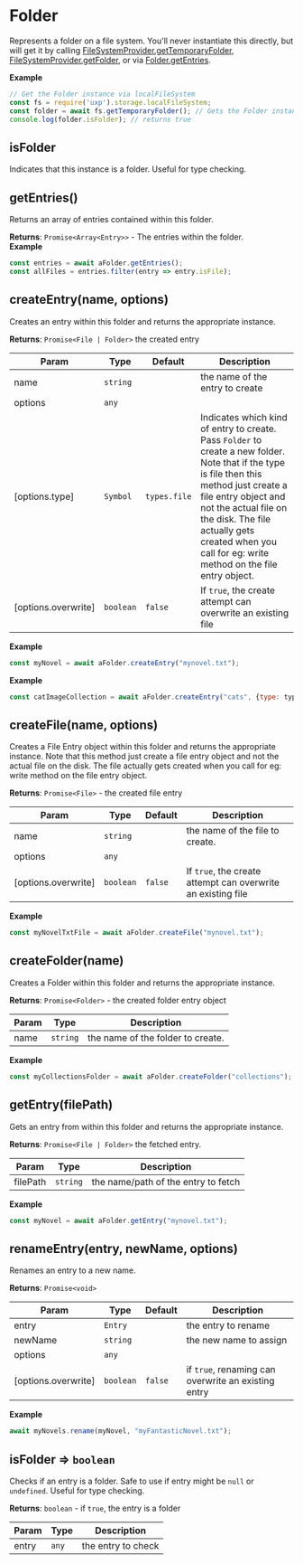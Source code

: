 
<a name="module-storage-folder" id="module-storage-folder"></a>

# Folder
Represents a folder on a file system. You'll never instantiate this directly,
but will get it by calling [FileSystemProvider.getTemporaryFolder](./storage#gettemporaryfolder),
[FileSystemProvider.getFolder](./storage#getfolderoptions), or via [Folder.getEntries](./Folder#getentries).

<b>Example</b>
```js
// Get the Folder instance via localFileSystem
const fs = require('uxp').storage.localFileSystem;
const folder = await fs.getTemporaryFolder(); // Gets the Folder instance
console.log(folder.isFolder); // returns true
```



<a name="module-storage-folder-isfolder" id="module-storage-folder-isfolder"></a>

## isFolder
Indicates that this instance is a folder. Useful for type checking.



<a name="module-storage-folder-getentries" id="module-storage-folder-getentries"></a>

## getEntries()
Returns an array of entries contained within this folder.

**Returns**: `Promise<Array<Entry>>` - The entries within the folder.  
**Example**  
```js
const entries = await aFolder.getEntries();
const allFiles = entries.filter(entry => entry.isFile);
```


<a name="module-storage-folder-createentry" id="module-storage-folder-createentry"></a>

## createEntry(name, options)
Creates an entry within this folder and returns the appropriate instance.

**Returns**: `Promise<File | Folder>` the created entry  

| Param | Type | Default | Description |
| --- | --- | --- | --- |
| name | `string` |  | the name of the entry to create |
| options | `any` |  |  |
| [options.type] | `Symbol` | `types.file` | Indicates which kind of entry to create. Pass `Folder` to create a new folder. Note that if the type is file then this method just create a file entry object and not the actual file on the disk. The file actually gets created when you call for eg: write method on the file entry object. |
| [options.overwrite] | `boolean` | `false` | If `true`, the create attempt can overwrite an existing file |

**Example**  
```js
const myNovel = await aFolder.createEntry("mynovel.txt");
```
**Example**  
```js
const catImageCollection = await aFolder.createEntry("cats", {type: types.folder});
```


<a name="module-storage-folder-createfile" id="module-storage-folder-createfile"></a>

## createFile(name, options)
Creates a File Entry object within this folder and returns the appropriate instance.
Note that this method just create a file entry object and not the actual file on the disk.
The file actually gets created when you call for eg: write method on the file entry object.

**Returns**: `Promise<File>` - the created file entry  

| Param | Type | Default | Description |
| --- | --- | --- | --- |
| name | `string` |  | the name of the file to create. |
| options | `any` |  |  |
| [options.overwrite] | `boolean` | `false` | If `true`, the create attempt can overwrite an existing file |

**Example**  
```js
const myNovelTxtFile = await aFolder.createFile("mynovel.txt");
```


<a name="module-storage-folder-createfolder" id="module-storage-folder-createfolder"></a>

## createFolder(name)
Creates a Folder within this folder and returns the appropriate instance.

**Returns**: `Promise<Folder>` - the created folder entry object  

| Param | Type | Description |
| --- | --- | --- |
| name | `string` | the name of the folder to create. |

**Example**  
```js
const myCollectionsFolder = await aFolder.createFolder("collections");
```


<a name="module-storage-folder-getentry" id="module-storage-folder-getentry"></a>

## getEntry(filePath)
Gets an entry from within this folder and returns the appropriate instance.

**Returns**: `Promise<File | Folder>` the fetched entry.  

| Param | Type | Description |
| --- | --- | --- |
| filePath | `string` | the name/path of the entry to fetch |

**Example**  
```js
const myNovel = await aFolder.getEntry("mynovel.txt");
```


<a name="module-storage-folder-renameentry" id="module-storage-folder-renameentry"></a>

## renameEntry(entry, newName, options)
Renames an entry to a new name.

**Returns**: `Promise<void>`  

| Param | Type | Default | Description |
| --- | --- | --- | --- |
| entry | `Entry` |  | the entry to rename |
| newName | `string` |  | the new name to assign |
| options | `any` |  |  |
| [options.overwrite] | `boolean` | `false` | if `true`, renaming can overwrite an existing entry |

**Example**  
```js
await myNovels.rename(myNovel, "myFantasticNovel.txt");
```


<a name="module-storage-folder-isfolder" id="module-storage-folder-isfolder"></a>

## isFolder ⇒ `boolean`
Checks if an entry is a folder. Safe to use if entry might be `null` or
`undefined`. Useful for type checking.

**Returns**: `boolean` - if `true`, the entry is a folder  

| Param | Type | Description |
| --- | --- | --- |
| entry | `any` | the entry to check |


  